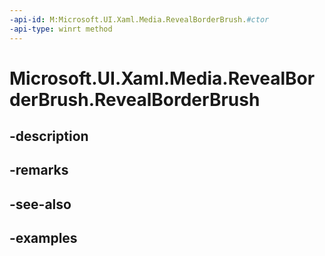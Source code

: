 ```yaml
---
-api-id: M:Microsoft.UI.Xaml.Media.RevealBorderBrush.#ctor
-api-type: winrt method
---
```


<!-- Method syntax.
public RevealBorderBrush.RevealBorderBrush()
-->

# Microsoft.UI.Xaml.Media.RevealBorderBrush.RevealBorderBrush

## -description

## -remarks

## -see-also

## -examples

